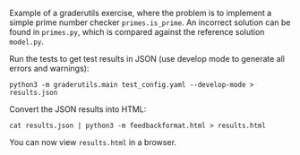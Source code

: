 Example of a graderutils exercise, where the problem is to implement a simple prime number checker `primes.is_prime`.
An incorrect solution can be found in `primes.py`, which is compared against the reference solution `model.py`.

Run the tests to get test results in JSON (use develop mode to generate all errors and warnings):
```
python3 -m graderutils.main test_config.yaml --develop-mode > results.json
```
Convert the JSON results into HTML:
```
cat results.json | python3 -m feedbackformat.html > results.html
```
You can now view `results.html` in a browser.
